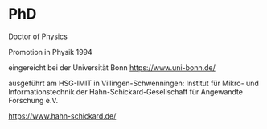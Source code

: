 # PhD

Doctor of Physics

Promotion in Physik 1994

eingereicht bei der Universität Bonn https://www.uni-bonn.de/

ausgeführt am HSG-IMIT in Villingen-Schwenningen: Institut für Mikro- und Informationstechnik der Hahn-Schickard-Gesellschaft für Angewandte Forschung e.V. 

https://www.hahn-schickard.de/

